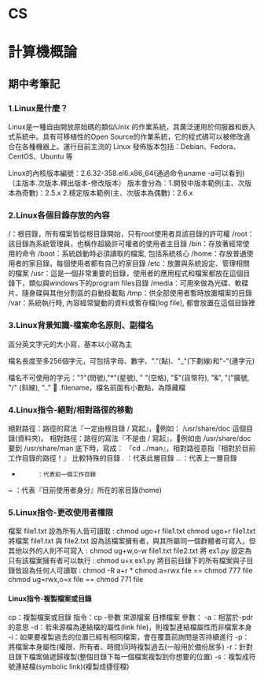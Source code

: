 # CS
# 計算機概論
## 期中考筆記
### 1.Linux是什麼？
Linux是一種自由開放原始碼的類似Unix 的作業系統，其廣泛運用於伺服器和嵌入式系統中。具有可移植性的Open Source的作業系統，它的程式碼可以被修改適合在各種機器上。運行目前主流的 Linux 發佈版本包括：Debian、Fedora、CentOS、Ubuntu 等

Linux的內核版本編號：2.6.32-358.el6.x86_64(通過命令uname -a可以看到)
                                      （主版本.次版本.釋出版本-修改版本）
版本會分為：1.開發中版本範例(主、次版本為奇數)：2.5.x
2.穩定版本範例(主、次版本為偶數)：2.6.x

### 2.Linux各個目錄存放的內容
/：根目錄，所有檔案皆從根目錄開始，只有root使用者具該目錄的許可權
/root：該目錄為系統管理員，也稱作超級許可權者的使用者主目錄
/bin：存放著經常使用的命令
/boot：系統啟動時必須讀取的檔案, 包括系統核心
/home：存放普通使用者的家目錄，每個使用者都有自己的家目錄
/etc：放置與系統設定、管理相關的檔案
/usr：這是一個非常重要的目錄，使用者的應用程式和檔案都放在這個目錄下，類似與windows下的program files目錄
/media：可用來做為光碟、軟碟片、隨身碟與其他分割區的自動掛載點
/tmp：供全部使用者暫時放置檔案的目錄
/var：系統執行時, 內容經常變動的資料或暫存檔(log file), 都會放置在這個目錄裡

### 3.Linux背景知識-檔案命名原則、副檔名
區分英文字元的大小寫，基本以小寫為主

檔名長度至多256個字元，可包括字母、數字、"."(點)、"_"(下劃線)和"-"(連字元)

檔名不可使用的字元："?"(問號),"*"(星號), " "(空格), "$"(貨幣符), "&", "("擴號, "/" (斜線), ".." 
.filename，檔名前面有小數點，為隱藏檔

### 4.Linux指令-絕對/相對路徑的移動
絕對路徑：路徑的寫法『一定由根目錄 / 寫起』，例如： /usr/share/doc 這個目錄(資料夾)。
相對路徑：路徑的寫法『不是由 / 寫起』，例如由 /usr/share/doc 要到 /usr/share/man 底下時，寫成： 『cd ../man』，相對路徑意指『相對於目前工作目錄的路徑！』
比較特殊的目錄
   .        	：代表此層目錄
   ..       	：代表上一層目錄
   -          ：代表前一個工作目錄
   ~         ：代表『目前使用者身分』所在的家目錄(home)
### 5.Linux指令-更改使用者權限
檔案 file1.txt 設為所有人皆可讀取 :
chmod ugo+r file1.txt
chmod ugo+r file1.txt
將檔案 file1.txt 與 file2.txt 設為該檔案擁有者，與其所屬同一個群體者可寫入，但其他以外的人則不可寫入 :
chmod ug+w,o-w file1.txt file2.txt
將 ex1.py 設定為只有該檔案擁有者可以執行 :
chmod u+x ex1.py
將目前目錄下的所有檔案與子目錄皆設為任何人可讀取 :
chmod -R a+r *
chmod a=rwx file == chmod 777 file
chmod ug=rwx,o=x file ==  chmod 771 file

#### Linux指令-複製檔案或目錄

cp：複製檔案或目錄
指令：cp  -參數  來源檔案   目標檔案
參數：
-a：相當於-pdr 的意思
-d：若來源檔為連結檔的屬性(link file)，則複製連結檔屬性而非檔案本身
-i：如果要複製過去的位置已經有相同檔案，會在覆蓋前詢問是否持續進行
-p：將檔案本身屬性(權限、所有者、時間)同時複製過去(一般用於備份居多)
-r：針對目錄下檔案做遞歸複製(整個目錄下每一個檔案複製到你想要的位置)
-s：複製成符號連結檔(symbolic link)(複製成捷徑檔)





